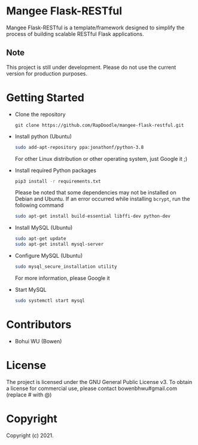 # Mangee Flask-RESTful
Mangee Flask-RESTful is a template/framework designed to simplify the process of building scalable RESTful Flask applications.

## Note
This project is still under development. Please do not use the current version for production purposes.

# Getting Started

- Clone the repository

  ```shell
  git clone https://github.com/RapDoodle/mangee-flask-restful.git
  ```

- Install python (Ubuntu)

  ```bash
  sudo add-apt-repository ppa:jonathonf/python-3.8
  ```

  For other Linux distribution or other operating system, just Google it ;)

- Install required Python packages

  ```bash
  pip3 install -r requirements.txt
  ```

  Please be noted that some dependencies may not be installed on Debian and Ubuntu. If an error occurred while installing `bcrypt`, run the following command

  ```bash
  sudo apt-get install build-essential libffi-dev python-dev
  ```

- Install MySQL (Ubuntu)

  ```bash
  sudo apt-get update
  sudo apt-get install mysql-server
  ```

- Configure MySQL (Ubuntu)

  ```bash
  sudo mysql_secure_installation utility
  ```

  For more information, please Google it

- Start MySQL

  ```bash
  sudo systemctl start mysql
  ```

# Contributors
- Bohui WU (Bowen)

# License
The project is licensed under the GNU General Public License v3. To obtain a license for commercial use, please contact bowenbhwu#gmail.com (replace # with @)

# Copyright
Copyright (c) 2021.